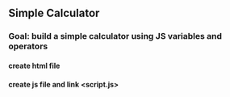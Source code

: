 ## Simple Calculator

### Goal: build a simple calculator using JS variables and operators

#### create html file
#### create js file and link <script.js>